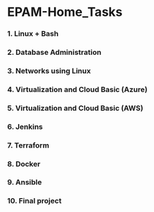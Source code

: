 # EPAM-Home_Tasks
### 1. Linux + Bash
### 2. Database Administration
### 3. Networks using Linux
### 4. Virtualization and Cloud Basic (Azure)
### 5. Virtualization and Cloud Basic (AWS)
### 6. Jenkins
### 7. Terraform
### 8. Docker
### 9. Ansible
### 10. Final project
